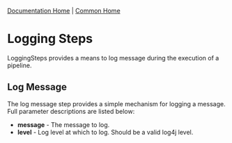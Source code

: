 [Documentation Home](../../docs/readme.md) | [Common Home](../readme.md)

# Logging Steps
LoggingSteps provides a means to log message during the execution of a pipeline.
## Log Message
The log message step provides a simple mechanism for logging a message. Full parameter descriptions are listed below:
* **message** - The message to log.
* **level** - Log level at which to log. Should be a valid log4j level.
